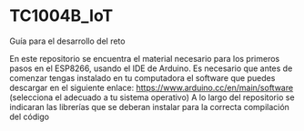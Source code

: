 # TC1004B_IoT
Guía para el desarrollo del reto

En este repositorio se encuentra el material necesario para los primeros pasos en el ESP8266, usando el IDE de Arduino. Es necesario que antes de comenzar tengas instalado en tu computadora el software que puedes descargar en el siguiente enlace: https://www.arduino.cc/en/main/software (selecciona el adecuado a tu sistema operativo)
A lo largo del repositorio se indicaran las librerías que se deberan instalar para la correcta compilación del código
